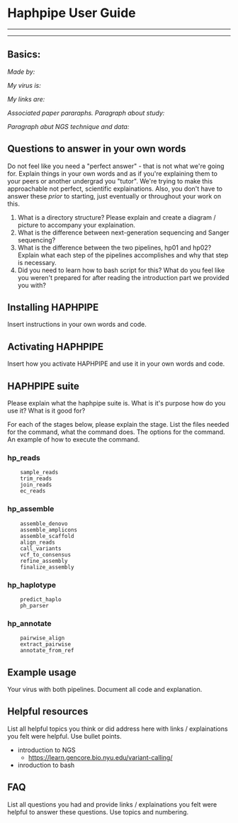 # Haphpipe User Guide

---
---

## Basics:

*Made by:*

*My virus is:*

*My links are:*

*Associated paper pararaphs.*
*Paragraph about study:*

*Paragraph abut NGS technique and data:*

## Questions to answer in your own words
Do not feel like you need a "perfect answer" - that is not what we're going for. Explain things in your own words and as if you're explaining them to your peers or another undergrad you "tutor". We're trying to make this approachable not perfect, scientific explainations. Also, you don't have to answer these *prior* to starting, just eventually or throughout your work on this.

1. What is a directory structure? Please explain and create a diagram / picture to accompany your explaination.
2. What is the difference between next-generation sequencing and Sanger sequencing?
3. What is the difference between the two pipelines, hp01 and hp02? Explain what each step of the pipelines accomplishes and why that step is necessary.
4. Did you need to learn how to bash script for this? What do you feel like you weren't prepared for after reading the introduction part we provided you with?



## Installing HAPHPIPE

Insert instructions in your own words and code.

## Activating HAPHPIPE

Insert how you activate HAPHPIPE and use it in your own words and code.


## HAPHPIPE suite
Please explain what the haphpipe suite is. What is it's purpose how do you use it? What is it good for?

For each of the stages below, please explain the stage. List the files needed for the command, what the command does. The options for the command. An example of how to execute the command.

### hp_reads
        sample_reads
        trim_reads
        join_reads
        ec_reads
### hp_assemble
        assemble_denovo
        assemble_amplicons
        assemble_scaffold
        align_reads
        call_variants
        vcf_to_consensus
        refine_assembly
        finalize_assembly
### hp_haplotype
        predict_haplo
        ph_parser
### hp_annotate
        pairwise_align
        extract_pairwise
        annotate_from_ref
        
## Example usage
Your virus with both pipelines. Document all code and explanation.  

## Helpful resources
List all helpful topics you think or did address here with links / explainations you felt were helpful. Use bullet points.

- introduction to NGS
	- https://learn.gencore.bio.nyu.edu/variant-calling/
- inroduction to bash
	
## FAQ
List all questions you had and provide links / explainations you felt were helpful to answer these questions. Use topics and numbering.